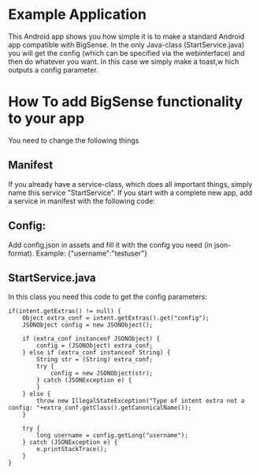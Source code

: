 # Example Application
This Android app shows you how simple it is to make a standard Android app compatible with BigSense. In the only Java-class (StartService.java) you will get the config (which can be specified via the webinterface) and then do whatever you want. In this case we simply make a toast,w hich outputs a config parameter.

# How To add BigSense functionality to your app
You need to change the following things

## Manifest
If you already have a service-class, which does all important things, simply name this service "StartService". If you start with a complete new app, add a service in manifest with the following code:
<service
	android:name=".StartService"
	android:enabled="true"
	android:exported="false" >
	<intent-filter>
		<category android:name="android.intent.category.DEFAULT" />
	</intent-filter>
</service>

## Config:
Add config.json in assets and fill it with the config you need (in json-format). Example: {"username":"testuser"}


## StartService.java
In this class you need this code to get the config parameters:

	if(intent.getExtras() != null) {
		Object extra_conf = intent.getExtras().get("config");
	    JSONObject config = new JSONObject();
	
		if (extra_conf instanceof JSONObject) {
			config = (JSONObject) extra_conf;
		} else if (extra_conf instanceof String) {
			String str = (String) extra_conf;
			try {
				config = new JSONObject(str);
			} catch (JSONException e) {
			}
		} else {
			throw new IllegalStateException("Type of intent extra not a config: "+extra_conf.getClass().getCanonicalName());
		}
		
		try {
			long username = config.getLong("username");
		} catch (JSONException e) {
			e.printStackTrace();
		}
	}

